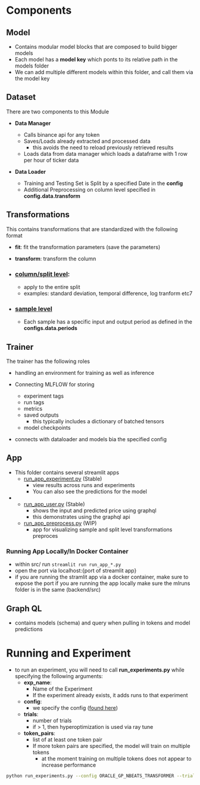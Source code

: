 
# Components

## Model

- Contains modular model blocks that are composed to build bigger models
- Each model has a **model key** which ponts to its relative path in the models folder
- We can add multiple different models within this folder, and call them via the model key

## Dataset

There are two components to this Module
- **Data Manager**
    - Calls binance api for any token
    - Saves/Loads already extracted and processed data
        - this avoids the need to reload previously retrieved results
    - Loads data from data manager which loads a dataframe with 1 row per hour of ticker data

- **Data Loader**
    - Training and Testing Set is Split by a specified Date in the **config**
    - Additional Preprocessing on column level specified in **config.data.transform**

      
## Transformations
This contains transformations that are standardized with the following format
- **fit**: fit the transformation parameters (save the parameters)
- **transform**: transform the column

- ### [column/split level](transformation/preprocessing_store.py): 
    - apply to the entire split 
    - examples: standard deviation, temporal difference, log tranform etc7

- ### [sample level](transformation/sample_processing_store.py)
    - Each sample has a specific input and output period as defined in
      the **configs.data.periods**

## Trainer
The trainer has the following roles 
- handling an environment for training as well as inference
- Connecting MLFLOW for storing
    - experiment tags
    - run tags
    - metrics
    - saved outputs
        - this typically includes a dictionary of batched tensors
    - model checkpoints
    
- connects with dataloader and models bia the specified config

## App
- This folder contains several streamlit apps
    - [run_app_experiment.py](./run_app_user.py) (Stable)
        - view results across runs and experiments
        - You can also see the predictions for the model
-   - [run_app_user.py](./run_app_user.py) (Stable)
        - shows the input and predicted price using graphql 
        - this demonstrates using the graphql api
    - [run_app_preprocess.py](./run_app_preprocess.py) (WIP)
        - app for visualizing sample and split level transformations preproces
    
### Running App Locally/In Docker Container
- within src/ run ```streamlit run run_app_*.py```
- open the port via localhost:{port of streamlit app}
- if you are running the stramlit app via a docker container, make sure to expose the port
if you are running the app locally make sure the mlruns folder is in the same (backend/src)
## Graph QL
- contains models (schema) and query when pulling in tokens and model predictions

# Running and Experiment

- to run an experiment, you will need to call **run_experiments.py** while specifying the following arguments:
    - **exp_name**: 
        - Name of the Experiment
        - If the experiment already exists, it adds runs to that experiment
    - **config**: 
      - we specify the config ([found here](config/block))
    - **trials**: 
        - number of trials
        - if > 1, then hyperoptimization is used via ray tune
    - **token_pairs**: 
      - list of at least one token pair
      - If more token pairs are specified, the model will train on multiple tokens 
        - at the moment training on multiple tokens does not appear to increase performance
    
```bash
python run_experiments.py --config ORACLE_GP_NBEATS_TRANSFORMER --trials 1 --exp_name DEMO --token_pairs BTCUSDT

```

    
